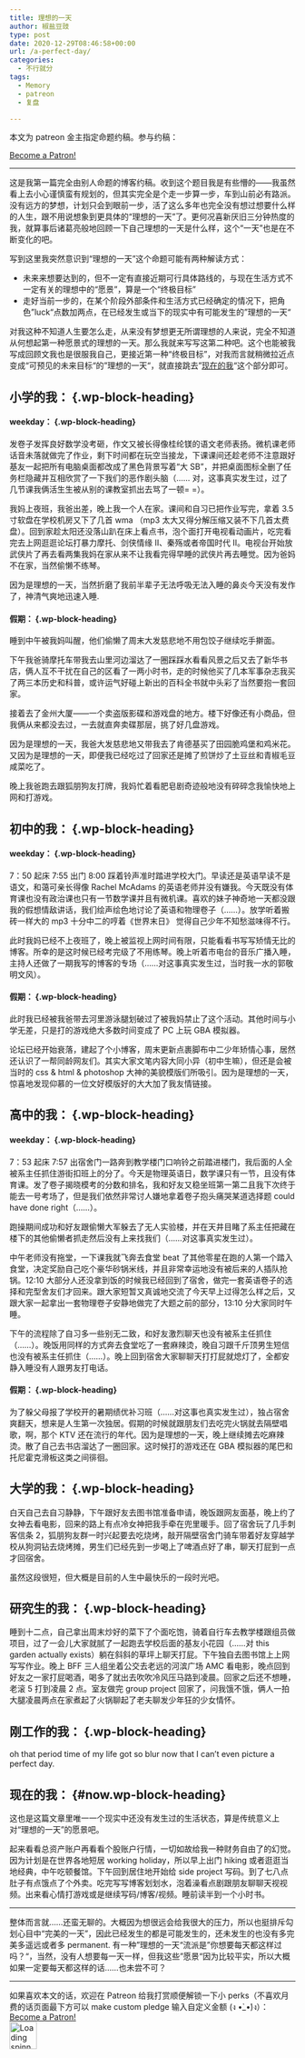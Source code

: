 ```yaml
---
title: 理想的一天
author: 椒盐豆豉
type: post
date: 2020-12-29T08:46:58+00:00
url: /a-perfect-day/
categories:
  - 不行就分
tags:
  - Memory
  - patreon
  - 复盘

---
```

 

本文为 patreon 金主指定命题约稿。参与约稿：

<a href="https://www.patreon.com/bePatron?u=46962965" data-patreon-widget-type="become-patron-button">Become a Patron!</a> 

<hr class="wp-block-separator has-text-color has-background has-primary-background-color has-primary-color" />

这是我第一篇完全由别人命题的博客约稿。收到这个题目我是有些懵的——我虽然看上去小心谨慎蛮有规划的，但其实完全是个走一步算一步，车到山前必有路派。没有远方的梦想，计划只会到眼前一步，活了这么多年也完全没有想过想要什么样的人生，跟不用说想象到更具体的“理想的一天”了。更何况喜新厌旧三分钟热度的我，就算事后诸葛亮般地回顾一下自己理想的一天是什么样，这个“一天”也是在不断变化的吧。

写到这里我突然意识到“理想的一天”这个命题可能有两种解读方式：

  * 未来来想要达到的，但不一定有直接近期可行具体路线的，与现在生活方式不一定有关的理想中的“愿景”，算是一个“终极目标”
  * 走好当前一步的，在某个阶段外部条件和生活方式已经确定的情况下，把角色”luck“点数加两点，在已经发生或当下的现实中有可能发生的”理想的一天“

对我这种不知道人生要怎么走，从来没有梦想更无所谓理想的人来说，完全不知道从何想起第一种愿景式的理想的一天。那么我就来写写这第二种吧。这个也能被我写成回顾文我也是很服我自己，更接近第一种“终极目标”，对我而言就稍微拉近点变成“可预见的未来目标“的”理想的一天“，就直接跳去”<a href="#now" data-type="internal" data-id="#now">现在的我</a>“这个部分即可。

<!--more-->

## 小学的我： {.wp-block-heading}



#### weekday： {.wp-block-heading}

发卷子发挥良好数学没考砸，作文又被长得像桂纶镁的语文老师表扬。微机课老师话音未落就做完了作业，剩下时间都在玩空当接龙，下课课间还趁老师不注意跟好基友一起把所有电脑桌面都改成了黑色背景写着“大 SB”，并把桌面图标全删了任务栏隐藏并互相欣赏了一下我们的恶作剧头脑（…… 对，这事真实发生过，过了几节课我俩活生生被从别的课教室抓出去骂了一顿= =）。

我妈上夜班，我爸出差，晚上我一个人在家。课间和自习已把作业写完，拿着 3.5 寸软盘在学校机房又下了几首 wma （mp3 太大又得分解压缩又装不下几首太费盘）。回到家趁太阳还没落山趴在床上看点书，泡个面打开电视看动画片，吃完看完去上网逛逛论坛打暴力摩托、剑侠情缘 II、秦殇或者帝国时代 II。电视台开始放武侠片了再去看两集我妈在家从来不让我看完得早睡的武侠片再去睡觉。因为爸妈不在家，当然偷懒不练琴。

因为是理想的一天，当然折磨了我前半辈子无法呼吸无法入睡的鼻炎今天没有发作了，神清气爽地迅速入睡.

#### 假期： {.wp-block-heading}

睡到中午被我妈叫醒，他们偷懒了周末大发慈悲地不用包饺子继续吃手擀面。

下午我爸骑摩托车带我去山里河边溜达了一圈踩踩水看看风景之后又去了新华书店，俩人互不干扰在自己的区看了一两小时书，走的时候他买了几本军事杂志我买了两三本历史和科普，或许运气好碰上新出的百科全书就中头彩了当然要抱一套回家。

接着去了金州大厦——一个卖盗版影碟和游戏盘的地方。楼下好像还有小商品，但我俩从来都没去过，一去就直奔卖碟那层，挑了好几盘游戏。

因为是理想的一天，我爸大发慈悲地又带我去了肯德基买了田园脆鸡堡和鸡米花。又因为是理想的一天，即便我已经吃过了回家还是摊了煎饼炒了土豆丝和青椒毛豆咸菜吃了。

晚上我爸跑去跟狐朋狗友打牌，我妈忙着看肥皂剧奇迹般地没有碎碎念我愉快地上网和打游戏。

## 初中的我： {.wp-block-heading}



#### weekday： {.wp-block-heading}

7：50 起床 7:55 出门 8:00 踩着铃声准时踏进学校大门。早读还是英语早读不是语文，和蔼可亲长得像 Rachel McAdams 的英语老师并没有嫌我。今天既没有体育课也没有政治课也只有一节数学课并且有微机课。喜欢的妹子神奇地一天都没跟我的假想情敌讲话，我们绘声绘色地讨论了英语和物理卷子（……）。放学听着搬砖一样大的 mp3 十分中二的哼着《世界末日》 觉得自己少年不知愁滋味得不行。

此时我妈已经不上夜班了，晚上被监视上网时间有限，只能看看书写写矫情无比的博客。所幸的是这时候已经考完级了不用练琴。晚上听着市电台的音乐广播入睡，主持人还做了一期我写的博客的专场（……对这事真实发生过，当时我一水的郭敬明文风）。

#### 假期： {.wp-block-heading}

此时我已经被我爸带去河里游泳腿划破过了被我妈禁止了这个活动。其他时间与小学无差，只是打的游戏绝大多数时间变成了 PC 上玩 GBA 模拟器。

论坛已经开始衰落，建起了个小博客，周末更新点裹脚布中二少年矫情心事，居然还认识了一帮同龄网友们。其实大家文笔内容大同小异（初中生嘛），但还是会被当时的 css & html & photoshop 大神的美貌模版们所吸引。因为是理想的一天，惊喜地发现仰慕的一位文好模版好的大大加了我友情链接。

## 高中的我： {.wp-block-heading}



#### weekday： {.wp-block-heading}

7：53 起床 7:57 出宿舍门一路奔到教学楼门口响铃之前踏进楼门，我后面的人全被系主任抓住游街扣班上的分了。今天是物理英语日，数学课只有一节，且没有体育课。发了卷子揭晓模考的分数和排名，我和好友又稳坐班第一第二且我下次终于能去一号考场了，但是我们依然非常讨人嫌地拿着卷子抱头痛哭某道选择题 could have done right（……）。

跑操期间成功和好友跟偷懒大军躲去了无人实验楼，并在天井目睹了系主任把藏在楼下的其他偷懒者抓走然后没有上来找我们（……对这事真实发生过）。

中午老师没有拖堂，一下课我就飞奔去食堂 beat 了其他零星在跑的人第一个踏入食堂，决定奖励自己吃个豪华砂锅米线，并且非常幸运地没有被后来的人插队抢锅。12:10 大部分人还没拿到饭的时候我已经回到了宿舍，做完一套英语卷子的选择和完型舍友们才回来。跟大家短暂又真诚地交流了今天早上过得怎么样之后，又跟大家一起拿出一套物理卷子安静地做完了大题之前的部分，13:10 分大家同时午睡。

下午的流程除了自习多一些别无二致，和好友激烈聊天也没有被系主任抓住（……）。晚饭用同样的方式奔去食堂吃了一套麻辣烫，晚自习跟千斤顶男生短信也没有被系主任抓住（……）。晚上回到宿舍大家聊聊天打打屁就熄灯了，全都安静入睡没有人跟男友打电话。

#### 假期： {.wp-block-heading}

为了躲父母报了学校开的暑期绩优补习班（……对这事也真实发生过），独占宿舍爽翻天，想来是人生第一次独居。假期的时候就跟朋友们去吃完火锅就去隔壁唱歌，啊，那个 KTV 还在流行的年代。因为是理想的一天，晚上继续摊去吃麻辣烫。散了自己去书店溜达了一圈回家。这时候打的游戏还在 GBA 模拟器的尾巴和托尼霍克滑板这类之间徘徊。

## 大学的我： {.wp-block-heading}

白天自己去自习静静，下午跟好友去图书馆准备申请，晚饭跟网友面基，晚上约了女神去看电影，回来的路上有点冷女神把我手牵在兜里暖手。回了宿舍玩了几手刺客信条 2，狐朋狗友群一时兴起要去吃烧烤，敲开隔壁宿舍门骑车带着好友穿越学校从狗洞钻去烧烤摊，男生们已经先到一步喝上了啤酒点好了串，聊天打屁到一点才回宿舍。

虽然这段很短，但大概是目前的人生中最快乐的一段时光吧。

## 研究生的我： {.wp-block-heading}

睡到十二点，自己拿出周末炒好的菜下了个面吃饱，骑着自行车去教学楼跟组员做项目，过了一会儿大家就腻了一起跑去学校后面的基友小花园（……对 this garden actually exists）躺在斜斜的草坪上聊天打屁。下午独自去图书馆上上网写写作业。晚上 BFF 三人组坐着公交去老远的河滨广场 AMC 看电影，晚点回到好友之一家打屁喝酒，喝多了就出去吹吹冷风压马路到凌晨。回家之后还不想睡，老滚 5 打到凌晨 2 点。室友做完 group project 回家了，问我饿不饿，俩人一拍大腿凌晨两点在家煮起了火锅聊起了老夫聊发少年狂的少女情怀。

## 刚工作的我： {.wp-block-heading}

oh that period time of my life got so blur now that I can&#8217;t even picture a perfect day.

## 现在的我： {#now.wp-block-heading}

这也是这篇文章里唯一一个现实中还没有发生过的生活状态，算是传统意义上对“理想的一天”的愿景吧。

起来看看总资产账户再看看个股账户行情，一切如故给我一种财务自由了的幻觉。因为计划是在世界各地短居 working holiday，所以早上出门 hiking 或者逛逛当地经典，中午吃顿餐馆。下午回到居住地开始给 side project 写码。到了七八点肚子有点饿点了个外卖。吃完写写博客划划水，泡着澡看点剧跟朋友聊聊天视视频。出来看心情打游戏或是继续写码/博客/视频。睡前读半到一个小时书。

<hr class="wp-block-separator has-text-color has-background has-primary-background-color has-primary-color" />

整体而言就……还蛮无聊的。大概因为想很远会给我很大的压力，所以也挺排斥勾划心目中“完美的一天”，因此已经发生的都是可能发生的，还未发生的也没有多完美多遥远或者多 permanent. 有一种”理想的一天“流派是”你想要每天都这样过吗？“，当然，没有人想要每一天一样，但我这些”愿景“因为比较平实，所以大概如果一定要每天都这样的话……也未尝不可？

<hr class="wp-block-separator has-text-color has-background has-primary-background-color has-primary-color" />
如果喜欢本文的话，欢迎在 Patreon 给我打赏顺便解锁一下小 perks（不喜欢月费的话页面最下方可以 make custom pledge 输入自定义金额 (ง •̀_•́)ง）：
<a href="https://www.patreon.com/bePatron?u=46962965" data-patreon-widget-type="become-patron-button">Become a Patron!</a>  




<div class="da-reactions-outer TpostID921">
  <div class="da-reactions-data da-reactions-container-async left" data-type="post" data-id="921" data-nonce="a5c5b311e1" id="da-reactions-slot-post-921"> 
  
  <div class="da-reactions-static">
    <img src="http://blog.douchi.space/wp-content/plugins/da-reactions/assets/dist/loading.svg" alt="Loading spinner" width="48" height="48" style="width:48px; height:48px" />
  </div>
</div></div>